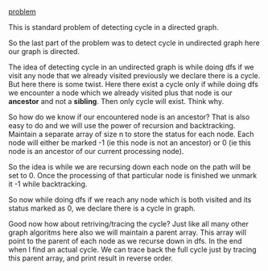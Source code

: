 [problem](https://cses.fi/problemset/task/1678/)

This is standard problem of detecting cycle in a directed graph.

So the last part of the problem was to detect cycle in undirected graph here our graph is directed. 

The idea of detecting cycle in an undirected graph is while doing dfs if we visit any node that we already visited previously we declare there is a cycle. But here there is some twist. Here there exist a cycle only if while doing dfs we encounter a node which we already visited plus that node is our **ancestor** and not a **sibling**. Then only cycle will exist. Think why.

So how do we know if our encountered node is an ancestor? That is also easy to do and we will use the power of recursion and backtracking. Maintain a separate array of size n to store the status for each node. Each node will either be marked -1 (ie this node is not an ancestor) or 0 (ie this node is an ancestor of our current processing node). 

So the idea is while we are recursing down each node on the path will be set to 0. Once the processing of that particular node is finished we unmark it -1 while backtracking. 

So now while doing dfs if we reach any node which is both visited and its status marked as 0, we declare there is a cycle in graph.

Good now how about retriving/tracing the cycle? Just like all many other graph algoritms here also we will maintain a parent array. This array will point to the parent of each node as we recurse down in dfs. In the end when I find an actual cycle. We can trace back the full cycle just by tracing this parent array, and print result in reverse order.